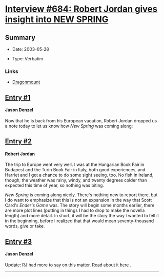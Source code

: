 # [Interview #684: Robert Jordan gives insight into NEW SPRING](https://www.theoryland.com/intvmain.php?i=684)

## Summary

- Date: 2003-05-28

- Type: Verbatim

### Links

- [Dragonmount](http://web.archive.org/web/20030609184020/http://www.dragonmount.com/News/news-2003-05.aspx#05-28-03_01)


## [Entry #1](./t-684/1)

#### Jason Denzel

Now that he is back from his European vacation, Robert Jordan dropped us a note today to let us know how
*New Spring*
was coming along:

## [Entry #2](./t-684/2)

#### Robert Jordan

The trip to Europe went very well. I was at the Hungarian Book Fair in Budapest and the Turin Book Fair in Italy, both good experiences, and Harriet and I got a chance to do some sight seeing, too. No fish in Ireland, though; the weather was rainy, windy, and twenty degrees colder than expected this time of year, so nothing was biting.

*New Spring*
is coming along nicely. There's nothing new to report there, but I do want to emphasize that this is not an expansion in the way that Scott Card's
*Ender's Game*
was. The story will begin some months earlier, there are more plot lines (putting in things I had to drop to make the novella length) and more detail. In short, it will be the story the way I wanted to tell it in the beginning, before I realized that that would mean seventy-thousand words, give or take.

## [Entry #3](./t-684/3)

#### Jason Denzel

Update: RJ had more to say on this matter. Read about it
[here](http://web.archive.org/web/20030605131109/http://www.dragonmount.com/News/news-2003-06.aspx#06-02-03_01)
.


---

